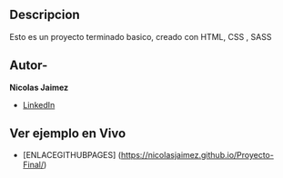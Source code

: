 ## Descripcion 

Esto es un proyecto terminado basico, creado con HTML, CSS , SASS

## Autor-
**Nicolas Jaimez**

* [LinkedIn](https://www.linkedin.com/in/nicolas-jaimez/)

## Ver ejemplo en Vivo
- [ENLACEGITHUBPAGES] (https://nicolasjaimez.github.io/Proyecto-Final/)

